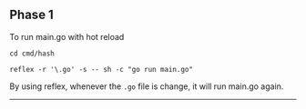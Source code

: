 ## Phase 1
To run main.go with hot reload
```
cd cmd/hash
```
```
reflex -r '\.go' -s -- sh -c "go run main.go"
```
By using reflex, whenever the `.go` file is change, it will run main.go again.
<hr>